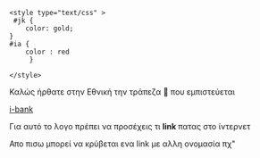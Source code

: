 
<html>
<head>
    
</head>
<body>
    
    <style type="text/css" >
     #jk {
        color: gold;
    }
    #ia {
        color : red
         }
         
    </style>
   
   <p id="jk" ></p> Καλώς ήρθατε στην Εθνική την τράπεζα 🏦 που εμπιστεύεται </p>
   <a href=" https://www.google.com/ " >i-bank  </a>
   <p id="ia" >
       Για αυτό το λογο πρέπει να προσέχεις τι  <strong> link </strong>
       πατας στο ίντερνετ 
   </p>
   <p id="ab" >
       Απο πισω μπορεί να κρύβεται ενα link με αλλη ονομασία πχ" <a href=" www.kati.px > (ονομα ) </a> "
   </p>
   
</body>
</html>
